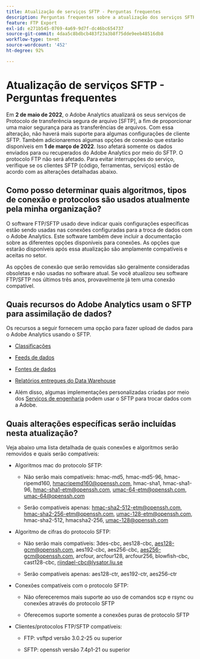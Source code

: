 ```yaml
---
title: Atualização de serviços SFTP - Perguntas frequentes
description: Perguntas frequentes sobre a atualização dos serviços SFTP planejada para maio de 2022.
feature: FTP Export
exl-id: e271b545-0769-4a69-9d7f-dc46bc654737
source-git-commit: 4daa5c8bdbcb483f23a3b8f75dde9eeb48516db8
workflow-type: tm+mt
source-wordcount: '452'
ht-degree: 92%

---
```


# Atualização de serviços SFTP - Perguntas frequentes

Em **2 de maio de 2022**, o Adobe Analytics atualizará os seus serviços de Protocolo de transferência segura de arquivo [SFTP], a fim de proporcionar uma maior segurança para as transferências de arquivos. Com essa alteração, não haverá mais suporte para algumas configurações de cliente SFTP. Também adicionaremos algumas opções de conexão que estarão disponíveis em **1 de março de 2022**. Isso afetará somente os dados enviados para ou recuperados do Adobe Analytics por meio do SFTP. O protocolo FTP não será afetado. Para evitar interrupções do serviço, verifique se os clientes SFTP (código, ferramentas, serviços) estão de acordo com as alterações detalhadas abaixo.

## Como posso determinar quais algoritmos, tipos de conexão e protocolos são usados atualmente pela minha organização?

O software FTP/SFTP usado deve indicar quais configurações específicas estão sendo usadas nas conexões configuradas para a troca de dados com o Adobe Analytics. Este software também deve incluir a documentação sobre as diferentes opções disponíveis para conexões. As opções que estarão disponíveis após essa atualização são amplamente compatíveis e aceitas no setor.

As opções de conexão que serão removidas são geralmente consideradas obsoletas e não usadas no software atual. Se você atualizou seu software FTP/SFTP nos últimos três anos, provavelmente já tem uma conexão compatível.

## Quais recursos do Adobe Analytics usam o SFTP para assimilação de dados?

Os recursos a seguir fornecem uma opção para fazer upload de dados para o Adobe Analytics usando o SFTP.

* [Classificações](https://experienceleague.adobe.com/docs/analytics/export/ftp-and-sftp/set-up-ftp-accounts/ftp-saint.html?lang=pt-BR)

* [Feeds de dados](https://experienceleague.adobe.com/docs/analytics/export/ftp-and-sftp/set-up-ftp-accounts/ftp-datafeeds.html?lang=pt-BR)

* [Fontes de dados](https://experienceleague.adobe.com/docs/analytics/export/ftp-and-sftp/set-up-ftp-accounts/ftp-datasources.html?lang=pt-BR)

* [Relatórios entregues do Data Warehouse](https://experienceleague.adobe.com/docs/analytics/export/ftp-and-sftp/set-up-ftp-accounts/ftp-dw-reports.html?lang=pt-BR)

* Além disso, algumas implementações personalizadas criadas por meio dos [Serviços de engenharia](https://experienceleague.adobe.com/docs/analytics/export/ftp-and-sftp/set-up-ftp-accounts/ftp-eng-services.html?lang=pt-BR) podem usar o SFTP para trocar dados com a Adobe.

## Quais alterações específicas serão incluídas nesta atualização?

Veja abaixo uma lista detalhada de quais conexões e algoritmos serão removidos e quais serão
compatíveis:

* Algoritmos mac do protocolo SFTP:

   * Não serão mais compatíveis: hmac-md5, hmac-md5-96, hmac-ripemd160, hmacripemd160@openssh.com, hmac-sha1, hmac-sha1-96, hmac-sha1-etm@openssh.com, umac-64-etm@openssh.com, umac-64@openssh.com

   * Serão compatíveis apenas: hmac-sha2-512-etm@openssh.com, hmac-sha2-256-etm@openssh.com, umac-128-etm@openssh.com, hmac-sha2-512, hmacsha2-256, umac-128@openssh.com

* Algoritmo de cifras do protocolo SFTP:

   * Não serão mais compatíveis: 3des-cbc, aes128-cbc, aes128-gcm@openssh.com, aes192-cbc, aes256-cbc, aes256-gcm@openssh.com, arcfour, arcfour128, arcfour256, blowfish-cbc, cast128-cbc, rijndael-cbc@lysator.liu.se

   * Serão compatíveis apenas: aes128-ctr, aes192-ctr, aes256-ctr

* Conexões compatíveis com o protocolo SFTP:

   * Não ofereceremos mais suporte ao uso de comandos scp e rsync ou conexões através do protocolo SFTP

   * Oferecemos suporte somente a conexões puras de protocolo SFTP

* Clientes/protocolos FTP/SFTP compatíveis:

   * FTP: vsftpd versão 3.0.2-25 ou superior

   * SFTP: openssh versão 7.4p1-21 ou superior
